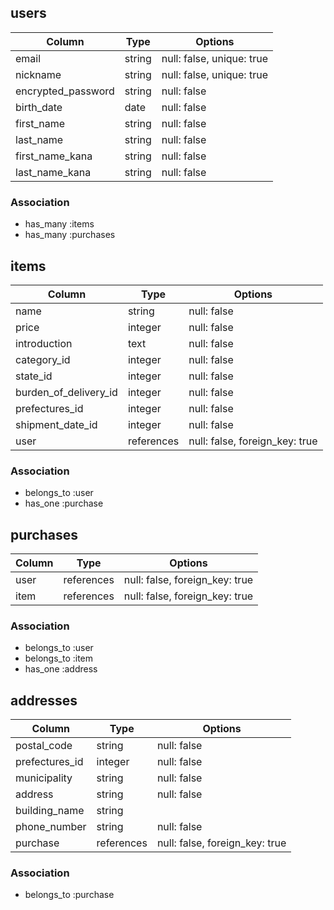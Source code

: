 ## users

|Column            |Type           |Options                         |
|----------------- |-------------- |------------------------------- |
|email             | string        | null: false, unique: true      |
|nickname          | string        | null: false, unique: true      |
|encrypted_password| string        | null: false                    |
|birth_date        | date          | null: false                    |
|first_name        | string        | null: false                    |
|last_name         | string        | null: false                    |
|first_name_kana   | string        | null: false                    |
|last_name_kana    | string        | null: false                    |


### Association
- has_many :items
- has_many :purchases

## items

|Column                 |Type           |Options                         |
|---------------------- |-------------- |------------------------------- |
|name                   | string        | null: false                    |
|price                  | integer       | null: false                    |
|introduction           | text          | null: false                    |
|category_id            | integer       | null: false                    |
|state_id               | integer       | null: false                    |
|burden_of_delivery_id  | integer       | null: false                    |
|prefectures_id         | integer       | null: false                    |
|shipment_date_id       | integer       | null: false                    |
|user                   | references    | null: false, foreign_key: true |

### Association
- belongs_to :user
- has_one :purchase

## purchases

|Column                 |Type           |Options                         |
|---------------------- |-------------- |------------------------------- |
|user                   | references    | null: false, foreign_key: true |
|item                   | references    | null: false, foreign_key: true |

### Association
- belongs_to :user
- belongs_to :item
- has_one :address

## addresses

|Column                 |Type           |Options                         |
|---------------------- |-------------- |------------------------------- |
|postal_code            | string        | null: false                    |
|prefectures_id         | integer       | null: false                    |
|municipality           | string        | null: false                    |
|address                | string        | null: false                    |
|building_name          | string        |                                |
|phone_number           | string        | null: false                    |
|purchase               | references    | null: false, foreign_key: true |

### Association
- belongs_to :purchase